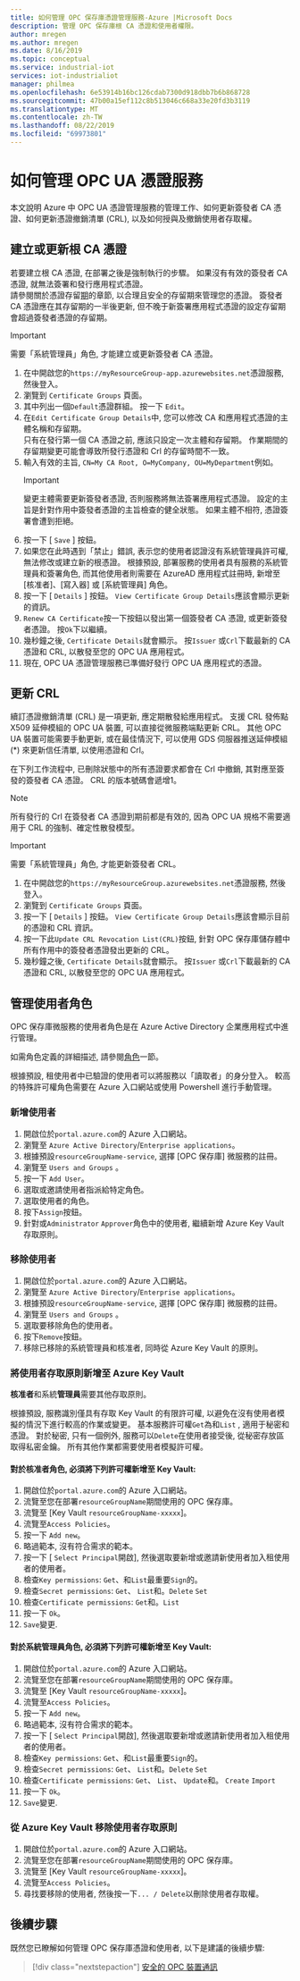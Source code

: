 ```yaml
---
title: 如何管理 OPC 保存庫憑證管理服務-Azure |Microsoft Docs
description: 管理 OPC 保存庫根 CA 憑證和使用者權限。
author: mregen
ms.author: mregen
ms.date: 8/16/2019
ms.topic: conceptual
ms.service: industrial-iot
services: iot-industrialiot
manager: philmea
ms.openlocfilehash: 6e53914b16bc126cdab7300d918dbb7b6b868728
ms.sourcegitcommit: 47b00a15ef112c8b513046c668a33e20fd3b3119
ms.translationtype: MT
ms.contentlocale: zh-TW
ms.lasthandoff: 08/22/2019
ms.locfileid: "69973801"
---
```

# <a name="how-to-manage-the-opc-ua-certificate-service"></a>如何管理 OPC UA 憑證服務

本文說明 Azure 中 OPC UA 憑證管理服務的管理工作、如何更新簽發者 CA 憑證、如何更新憑證撤銷清單 (CRL), 以及如何授與及撤銷使用者存取權。

## <a name="create-or-renew-the-root-ca-certificate"></a>建立或更新根 CA 憑證

若要建立根 CA 憑證, 在部署之後是強制執行的步驟。 如果沒有有效的簽發者 CA 憑證, 就無法簽署和發行應用程式憑證。<br>請參閱關於憑證存留[期](howto-opc-vault-secure-ca.md#certificates)的章節, 以合理且安全的存留期來管理您的憑證。 簽發者 CA 憑證應在其存留期的一半後更新, 但不晚于新簽署應用程式憑證的設定存留期會超過簽發者憑證的存留期。<br>
> [!IMPORTANT]
> 需要「系統管理員」角色, 才能建立或更新簽發者 CA 憑證。

1. 在中開啟您的`https://myResourceGroup-app.azurewebsites.net`憑證服務, 然後登入。
2. 瀏覽到 `Certificate Groups` 頁面。
3. 其中列出一個`Default`憑證群組。 按一下 `Edit`。
4. 在`Edit Certificate Group Details`中, 您可以修改 CA 和應用程式憑證的主體名稱和存留期。<br>只有在發行第一個 CA 憑證之前, 應該只設定一次主體和存留期。 作業期間的存留期變更可能會導致所發行憑證和 Crl 的存留時間不一致。
5. 輸入有效的主旨, `CN=My CA Root, O=MyCompany, OU=MyDepartment`例如。<br>
   > [!IMPORTANT]
   > 變更主體需要更新簽發者憑證, 否則服務將無法簽署應用程式憑證。 設定的主旨是針對作用中簽發者憑證的主旨檢查的健全狀態。 如果主體不相符, 憑證簽署會遭到拒絕。
6. 按一下 [ `Save` ] 按鈕。
7. 如果您在此時遇到「禁止」錯誤, 表示您的使用者認證沒有系統管理員許可權, 無法修改或建立新的根憑證。 根據預設, 部署服務的使用者具有服務的系統管理員和簽署角色, 而其他使用者則需要在 AzureAD 應用程式註冊時, 新增至 [核准者]、[寫入器] 或 [系統管理員] 角色。
8. 按一下 [ `Details` ] 按鈕。 `View Certificate Group Details`應該會顯示更新的資訊。
9. `Renew CA Certificate`按一下按鈕以發出第一個簽發者 CA 憑證, 或更新簽發者憑證。 按`Ok`下以繼續。
10. 幾秒鐘之後, `Certificate Details`就會顯示。 按`Issuer` 或`Crl`下載最新的 CA 憑證和 CRL, 以散發至您的 OPC UA 應用程式。
11. 現在, OPC UA 憑證管理服務已準備好發行 OPC UA 應用程式的憑證。

## <a name="renew-the-crl"></a>更新 CRL

續訂憑證撤銷清單 (CRL) 是一項更新, 應定期散發給應用程式。 支援 CRL 發佈點 X509 延伸模組的 OPC UA 裝置, 可以直接從微服務端點更新 CRL。 其他 OPC UA 裝置可能需要手動更新, 或在最佳情況下, 可以使用 GDS 伺服器推送延伸模組 (*) 來更新信任清單, 以使用憑證和 Crl。

在下列工作流程中, 已刪除狀態中的所有憑證要求都會在 Crl 中撤銷, 其對應至簽發的簽發者 CA 憑證。 CRL 的版本號碼會遞增1。 <br>
> [!NOTE]
> 所有發行的 Crl 在簽發者 CA 憑證到期前都是有效的, 因為 OPC UA 規格不需要適用于 CRL 的強制、確定性散發模型。

> [!IMPORTANT]
> 需要「系統管理員」角色, 才能更新簽發者 CRL。

1. 在中開啟您的`https://myResourceGroup.azurewebsites.net`憑證服務, 然後登入。
2. 瀏覽到 `Certificate Groups` 頁面。
3. 按一下 [ `Details` ] 按鈕。 `View Certificate Group Details`應該會顯示目前的憑證和 CRL 資訊。
4. 按一下此`Update CRL Revocation List(CRL)`按鈕, 針對 OPC 保存庫儲存體中所有作用中的簽發者憑證發出更新的 CRL。
5. 幾秒鐘之後, `Certificate Details`就會顯示。 按`Issuer` 或`Crl`下載最新的 CA 憑證和 CRL, 以散發至您的 OPC UA 應用程式。

## <a name="manage-user-roles"></a>管理使用者角色

OPC 保存庫微服務的使用者角色是在 Azure Active Directory 企業應用程式中進行管理。

如需角色定義的詳細描述, 請參閱[角色](howto-opc-vault-secure-ca.md#roles)一節。

根據預設, 租使用者中已驗證的使用者可以將服務以「讀取者」的身分登入。 較高的特殊許可權角色需要在 Azure 入口網站或使用 Powershell 進行手動管理。

### <a name="add-user"></a>新增使用者

1. 開啟位於`portal.azure.com`的 Azure 入口網站。
2. 瀏覽至 `Azure Active Directory`/`Enterprise applications`。
3. 根據預設`resourceGroupName-service`, 選擇 [OPC 保存庫] 微服務的註冊。
4. 瀏覽至 `Users and Groups` 。
5. 按一下 `Add User`。
6. 選取或邀請使用者指派給特定角色。
7. 選取使用者的角色。
8. 按下`Assign`按鈕。
9. 針對或`Administrator` `Approver`角色中的使用者, 繼續新增 Azure Key Vault 存取原則。

### <a name="remove-user"></a>移除使用者

1. 開啟位於`portal.azure.com`的 Azure 入口網站。
2. 瀏覽至 `Azure Active Directory`/`Enterprise applications`。
3. 根據預設`resourceGroupName-service`, 選擇 [OPC 保存庫] 微服務的註冊。
4. 瀏覽至 `Users and Groups` 。
5. 選取要移除角色的使用者。
6. 按下`Remove`按鈕。
7. 移除已移除的系統管理員和核准者, 同時從 Azure Key Vault 的原則。

### <a name="add-user-access-policy-to-azure-key-vault"></a>將使用者存取原則新增至 Azure Key Vault

**核准者**和系統**管理員**需要其他存取原則。

根據預設, 服務識別僅具有存取 Key Vault 的有限許可權, 以避免在沒有使用者模擬的情況下進行較高的作業或變更。 基本服務許可權`Get`為和`List` , 適用于秘密和憑證。 對於秘密, 只有一個例外, 服務可以`Delete`在使用者接受後, 從秘密存放區取得私密金鑰。 所有其他作業都需要使用者模擬許可權。<br>

#### <a name="for-an-approver-role-the-following-permissions-must-be-added-to-key-vault"></a>對於**核准者角色**, 必須將下列許可權新增至 Key Vault:

1. 開啟位於`portal.azure.com`的 Azure 入口網站。
2. 流覽至您在部署`resourceGroupName`期間使用的 OPC 保存庫。
3. 流覽至 [Key Vault `resourceGroupName-xxxxx`]。
4. 流覽至`Access Policies`。
5. 按一下 `Add new`。
6. 略過範本, 沒有符合需求的範本。
7. 按一下 [ `Select Principal`開啟], 然後選取要新增或邀請新使用者加入租使用者的使用者。
8. 檢查`Key permissions`: `Get`、和`List`最重要`Sign`的。
9. 檢查`Secret permissions`: `Get`、 `List`和。`Delete` `Set`
10. 檢查`Certificate permissions`: `Get`和。`List`
11. 按一下 `Ok`。
12. `Save`變更.

#### <a name="for-an-administrator-role-the-following-permissions-must-be-added-to-key-vault"></a>對於**系統管理員角色**, 必須將下列許可權新增至 Key Vault:

1. 開啟位於`portal.azure.com`的 Azure 入口網站。
2. 流覽至您在部署`resourceGroupName`期間使用的 OPC 保存庫。
3. 流覽至 [Key Vault `resourceGroupName-xxxxx`]。
4. 流覽至`Access Policies`。
5. 按一下 `Add new`。
6. 略過範本, 沒有符合需求的範本。
7. 按一下 [ `Select Principal`開啟], 然後選取要新增或邀請新使用者加入租使用者的使用者。
8. 檢查`Key permissions`: `Get`、和`List`最重要`Sign`的。
9. 檢查`Secret permissions`: `Get`、 `List`和。`Delete` `Set`
10. 檢查`Certificate permissions`: `Get`、 `List`、 `Update`和。 `Create` `Import`
11. 按一下 `Ok`。
12. `Save`變更.

### <a name="remove-user-access-policy-from-azure-key-vault"></a>從 Azure Key Vault 移除使用者存取原則

1. 開啟位於`portal.azure.com`的 Azure 入口網站。
2. 流覽至您在部署`resourceGroupName`期間使用的 OPC 保存庫。
3. 流覽至 [Key Vault `resourceGroupName-xxxxx`]。
4. 流覽至`Access Policies`。
5. 尋找要移除的使用者, 然後按一下`... / Delete`以刪除使用者存取權。

## <a name="next-steps"></a>後續步驟

既然您已瞭解如何管理 OPC 保存庫憑證和使用者, 以下是建議的後續步驟:

> [!div class="nextstepaction"]
> [安全的 OPC 裝置通訊](howto-opc-vault-secure.md)
